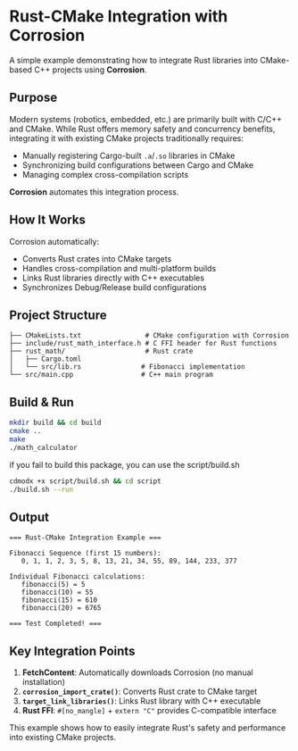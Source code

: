 # Rust-CMake Integration with Corrosion

A simple example demonstrating how to integrate Rust libraries into CMake-based C++ projects using **Corrosion**.

## Purpose

Modern systems (robotics, embedded, etc.) are primarily built with C/C++ and CMake. While Rust offers memory safety and concurrency benefits, integrating it with existing CMake projects traditionally requires:

- Manually registering Cargo-built `.a`/`.so` libraries in CMake
- Synchronizing build configurations between Cargo and CMake
- Managing complex cross-compilation scripts

**Corrosion** automates this integration process.

## How It Works

Corrosion automatically:
- Converts Rust crates into CMake targets
- Handles cross-compilation and multi-platform builds  
- Links Rust libraries directly with C++ executables
- Synchronizes Debug/Release build configurations

## Project Structure

```
├── CMakeLists.txt                # CMake configuration with Corrosion
├── include/rust_math_interface.h # C FFI header for Rust functions  
├── rust_math/                    # Rust crate
│   ├── Cargo.toml
│   └── src/lib.rs               # Fibonacci implementation
└── src/main.cpp                 # C++ main program
```

## Build & Run

```bash
mkdir build && cd build
cmake ..
make
./math_calculator
```

if you fail to build this package, you can use the script/build.sh

```bash
cdmodx +x script/build.sh && cd script
./build.sh --run
```


## Output

```
=== Rust-CMake Integration Example ===

Fibonacci Sequence (first 15 numbers):
   0, 1, 1, 2, 3, 5, 8, 13, 21, 34, 55, 89, 144, 233, 377

Individual Fibonacci calculations:
   fibonacci(5) = 5
   fibonacci(10) = 55
   fibonacci(15) = 610
   fibonacci(20) = 6765

=== Test Completed! ===
```

## Key Integration Points

1. **FetchContent**: Automatically downloads Corrosion (no manual installation)
2. **`corrosion_import_crate()`**: Converts Rust crate to CMake target
3. **`target_link_libraries()`**: Links Rust library with C++ executable
4. **Rust FFI**: `#[no_mangle]` + `extern "C"` provides C-compatible interface

This example shows how to easily integrate Rust's safety and performance into existing CMake projects.
